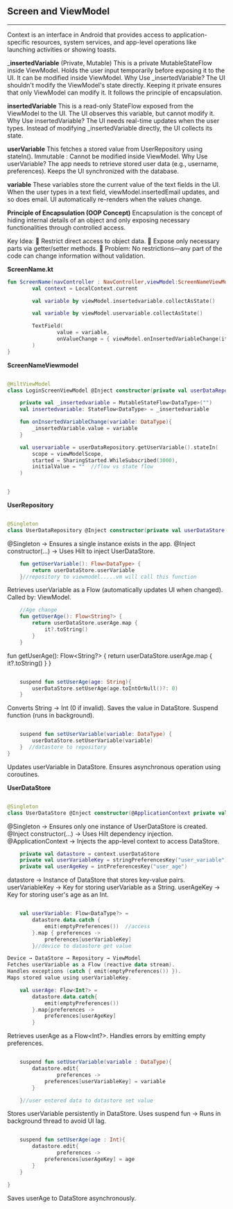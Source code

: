 ## Screen and ViewModel
---

Context is an interface in Android that provides access to application-specific resources, system services, and app-level operations like launching activities or showing toasts.

___insertedVariable__
(Private, Mutable)
This is a private MutableStateFlow<DataType> inside ViewModel.
Holds the user input temporarily before exposing it to the UI.
It can be modified inside ViewModel.
Why Use _insertedVariable?
The UI shouldn't modify the ViewModel's state directly.
Keeping it private ensures that only ViewModel can modify it.
It follows the principle of encapsulation.

__insertedVariable__
This is a read-only StateFlow<DataType> exposed from the ViewModel to the UI.
The UI observes this variable, but cannot modify it.
Why Use insertedVariable?
The UI needs real-time updates when the user types.
Instead of modifying _insertedVariable directly, the UI collects its state.

__userVariable__
This fetches a stored value from UserRepository using stateIn().
Immutable : Cannot be modified inside ViewModel.
Why Use userVariable?
The app needs to retrieve stored user data (e.g., username, preferences).
Keeps the UI synchronized with the database.

__variable__
These variables store the current value of the text fields in the UI.
When the user types in a text field, viewModel.insertedEmail updates, and so does email.
UI automatically re-renders when the values change.

__Principle of Encapsulation (OOP Concept)__
Encapsulation is the concept of hiding internal details of an object and only exposing necessary functionalities through controlled access.

Key Idea:
🔹 Restrict direct access to object data.
🔹 Expose only necessary parts via getter/setter methods.
🔴 Problem: No restrictions—any part of the code can change information without validation.


__ScreenName.kt__

```kotlin
fun ScreenName(navController : NavController,viewModel:ScreenNameViewModel = hilt){
        val context = LocalContext.current

        val variable by viewModel.insertedvariable.collectAsState()

        val variable by viewModel.uservariable.collectAsState()

        TextField(
                value = variable,
                onValueChange = { viewModel.onInsertedVariableChange(it) }   //Function defined in ScreenNameViewModel
        )    
}

```

__ScreenNameViewmodel__

```kotlin

@HiltViewModel
class LoginScreenViewModel @Inject constructor(private val userDataRepository: UserDataRepository) : ViewModel(){

    private val _insertedvariable = MutableStateFlow<DataType>("")
    val insertedvariable: StateFlow<DataType> = _insertedvariable

    fun onInsertedVariableChange(variable: DataType){
        _insertedVariable.value = variable
    }

    val uservariable = userDataRepository.getUserVariable().stateIn(
        scope = viewModelScope,
        started = SharingStarted.WhileSubscribed(3000),
        initialValue = ""  //flow vs state flow
    )


}

```

__UserRepository__

```kotlin

@Singleton
class UserDataRepository @Inject constructor(private val userDataStore: UserDataStore) {
```
@Singleton → Ensures a single instance exists in the app.
@Inject constructor(...) → Uses Hilt to inject UserDataStore.

```kotlin
    fun getUserVariable(): Flow<DataType> {
        return userDataStore.userVariable
    }//repository to viewmodel.....vm will call this function
```
Retrieves userVariable as a Flow (automatically updates UI when changed).
Called by: ViewModel.

```kotlin
    //Age change
    fun getUserAge(): Flow<String?> {
        return userDataStore.userAge.map {
            it?.toString()
        }
    }

```
fun getUserAge(): Flow<String?> {
    return userDataStore.userAge.map {
        it?.toString()
    }
}

```kotlin

    suspend fun setUserAge(age: String){
        userDataStore.setUserAge(age.toIntOrNull()?: 0)
    }
```
Converts String → Int (0 if invalid).
Saves the value in DataStore.
Suspend function (runs in background).

```kotlin

    suspend fun setUserVariable(variable: DataType) {
        userDataStore.setUserVariable(variable)
    }  //datastore to repository  
}
```
Updates userVariable in DataStore.
Ensures asynchronous operation using coroutines.

__UserDataStore__

```kotlin

@Singleton
class UserDataStore @Inject constructor(@ApplicationContext private val context: Context) {

```
@Singleton → Ensures only one instance of UserDataStore is created.
@Inject constructor(...) → Uses Hilt dependency injection.
@ApplicationContext → Injects the app-level context to access DataStore.

```kotlin
    private val datastore = context.userDataStore
    private val userVariableKey = stringPreferencesKey("user_variable")
    private val userAgeKey = intPreferencesKey("user_age")
```

datastore → Instance of DataStore that stores key-value pairs.
userVariableKey → Key for storing userVariable as a String.
userAgeKey → Key for storing user's age as an Int.
```kotlin

    val userVariable: Flow<DataType?> =
        datastore.data.catch {
            emit(emptyPreferences())  //access
        }.map { preferences ->
            preferences[userVariableKey]
        }//device to datastore get value

```
```kotlin
Device → DataStore → Repository → ViewModel
Fetches userVariable as a Flow (reactive data stream).
Handles exceptions (catch { emit(emptyPreferences()) }).
Maps stored value using userVariableKey.
```

```kotlin
    val userAge: Flow<Int?> =
        datastore.data.catch{
            emit(emptyPreferences())
        }.map{preferences ->
            preferences[userAgeKey]
        }
```
Retrieves userAge as a Flow<Int?>.
Handles errors by emitting empty preferences.
```kotlin

    suspend fun setUserVariable(variable : DataType){
        datastore.edit{
                preferences ->
            preferences[userVariableKey] = variable
        }

    }//user entered data to datastore set value
```
Stores userVariable persistently in DataStore.
Uses suspend fun → Runs in background thread to avoid UI lag.

```kotlin

    suspend fun setUserAge(age : Int){
        datastore.edit{
                preferences ->
            preferences[userAgeKey] = age
        }
    }

}
```
Saves userAge to DataStore asynchronously.


